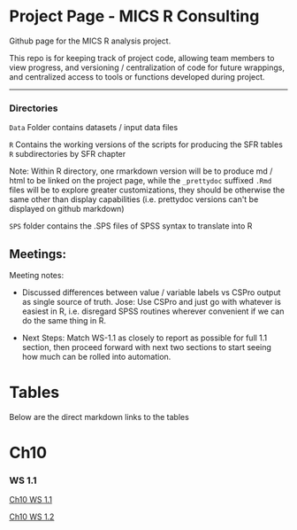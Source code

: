 # Project Page - MICS R Consulting


Github page for the MICS R analysis project. 

This repo is for keeping track of project code, allowing team members to view progress, and versioning / centralization of code for future wrappings, and centralized access to tools or functions developed during project. 


---

### Directories

`Data` Folder contains datasets / input data files 

`R` Contains the working versions of the scripts for producing the SFR tables
`R` subdirectories by SFR chapter

Note: Within R directory, one rmarkdown version will be to produce md / html to be linked on the project page, while the `_prettydoc` suffixed `.Rmd` files will be to explore greater customizations, they should be otherwise the same other than display capabilities (i.e. prettydoc versions can't be displayed on github markdown)

`SPS` folder contains the .SPS files of SPSS syntax to translate into R



## Meetings:

Meeting notes:

- Discussed differences between value / variable labels vs CSPro output as single source of truth. 
Jose: Use CSPro and just go with whatever is easiest in R, i.e. disregard SPSS routines wherever convenient if we can do the same thing in R.

- Next Steps: Match WS-1.1 as closely to report as possible for full 1.1 section, then proceed forward with next two sections to start seeing how much can be rolled into automation. 

# Tables

Below are the direct markdown links to the tables

# Ch10

### WS 1.1

[Ch10 WS 1.1](https://github.com/RMinto/UNICEF-MICS/blob/master/R/ch10/ch10-1-1.md)

[Ch10 WS 1.2](https://github.com/RMinto/UNICEF-MICS/blob/master/R/ch10/ch10-1-1.md#1012)
